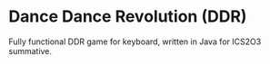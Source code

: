 # Dance Dance Revolution (DDR)

Fully functional DDR game for keyboard, written in Java for ICS2O3 summative.
